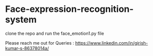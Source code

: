 
# Face-expression-recognition-system

clone the repo and run the face_emotion1.py file 

Please reach me out for Queries : https://www.linkedin.com/in/girish-kumar-s-86378014a/
